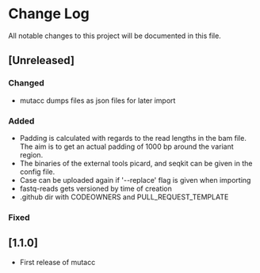 # Change Log
All notable changes to this project will be documented in this file.

## [Unreleased]

### Changed

- mutacc dumps files as json files for later import

### Added
- Padding is calculated with regards to the read lengths in the bam file. The aim
is to get an actual padding of 1000 bp around the variant region.
- The binaries of the external tools picard, and seqkit can be given in the config file.
- Case can be uploaded again if '--replace' flag is given when importing
- fastq-reads gets versioned by time of creation
- .github dir with CODEOWNERS and PULL_REQUEST_TEMPLATE

### Fixed

## [1.1.0]
- First release of mutacc
